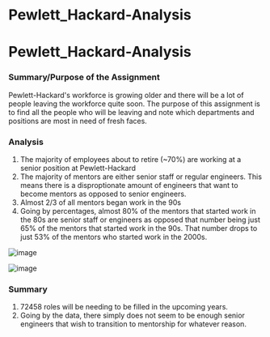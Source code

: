 # Pewlett_Hackard-Analysis
# Pewlett_Hackard-Analysis
### Summary/Purpose of the Assignment
Pewlett-Hackard's workforce is growing older and there will be a lot of people leaving the workforce quite soon. 
The purpose of this assignment is to find all the people who will be leaving and note which departments and positions are most in need of fresh faces.

### Analysis
1) The majority of employees about to retire (~70%) are working at a senior position at Pewlett-Hackard <br />
2) The majority of mentors are either senior staff or regular engineers. This means there is a disproptionate amount of engineers that want to become mentors as opposed to senior engineers. <br />
3) Almost 2/3 of all mentors began work in the 90s <br />
4) Going by percentages, almost 80% of the mentors that started work in the 80s are senior staff or engineers as opposed that number being just 65% of the mentors that started work in the 90s. That number drops to just 53% of the mentors who started work in the 2000s.

![image](https://user-images.githubusercontent.com/33528884/194993422-33471847-fa06-4f30-92b8-123c6f1488d8.png)

![image](https://user-images.githubusercontent.com/33528884/194993474-dfb45d07-d20e-4acf-9953-6bc928ac9aa8.png)


### Summary
1) 72458 roles will be needing to be filled in the upcoming years.
2) Going by the data, there simply does not seem to be enough senior engineers that wish to transition to mentorship for whatever reason. 
